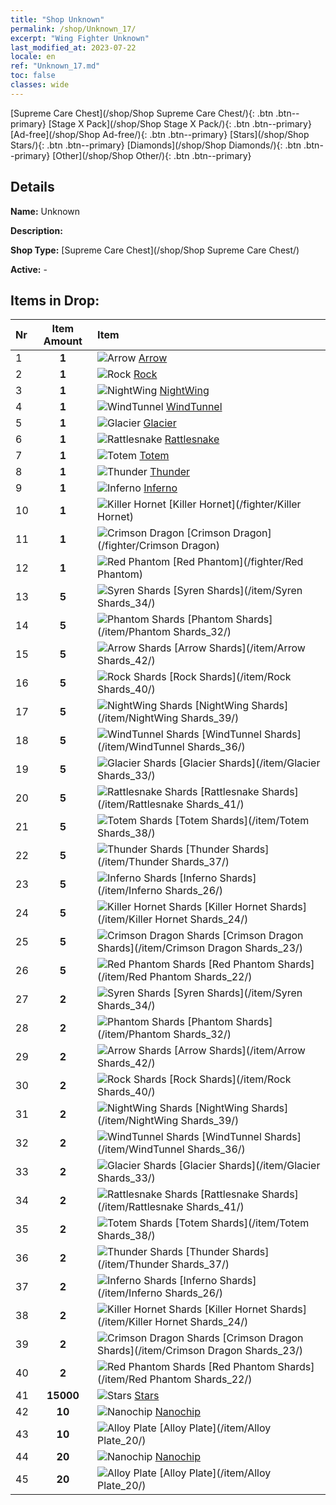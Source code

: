 ```yaml
---
title: "Shop Unknown"
permalink: /shop/Unknown_17/
excerpt: "Wing Fighter Unknown"
last_modified_at: 2023-07-22
locale: en
ref: "Unknown_17.md"
toc: false
classes: wide
---
```



  [Supreme Care Chest](/shop/Shop Supreme Care Chest/){: .btn .btn--primary}   [Stage X Pack](/shop/Shop Stage X Pack/){: .btn .btn--primary}   [Ad-free](/shop/Shop Ad-free/){: .btn .btn--primary}   [Stars](/shop/Shop Stars/){: .btn .btn--primary}   [Diamonds](/shop/Shop Diamonds/){: .btn .btn--primary}   [Other](/shop/Shop Other/){: .btn .btn--primary} 

## Details

 **Name:** Unknown 

 **Description:** 

 **Shop Type:** [Supreme Care Chest](/shop/Shop Supreme Care Chest/)

 **Active:** - 



## Items in Drop:

  |  Nr | Item Amount  |       Item       |
  |:----|:------------:|:-----------------|
  | 1 | **1**  | ![Arrow](/images/ship/fj_img14.png) [Arrow](/fighter/Arrow) | 
  | 2 | **1**  | ![Rock](/images/ship/fj_img12.png) [Rock](/fighter/Rock) | 
  | 3 | **1**  | ![NightWing](/images/ship/fj_img11.png) [NightWing](/fighter/NightWing) | 
  | 4 | **1**  | ![WindTunnel](/images/ship/fj_img8.png) [WindTunnel](/fighter/WindTunnel) | 
  | 5 | **1**  | ![Glacier](/images/ship/fj_img6.png) [Glacier](/fighter/Glacier) | 
  | 6 | **1**  | ![Rattlesnake](/images/ship/fj_img13.png) [Rattlesnake](/fighter/Rattlesnake) | 
  | 7 | **1**  | ![Totem](/images/ship/fj_img10.png) [Totem](/fighter/Totem) | 
  | 8 | **1**  | ![Thunder](/images/ship/fj_img9.png) [Thunder](/fighter/Thunder) | 
  | 9 | **1**  | ![Inferno](/images/ship/fj_img4.png) [Inferno](/fighter/Inferno) | 
  | 10 | **1**  | ![Killer Hornet](/images/ship/fj_img3.png) [Killer Hornet](/fighter/Killer Hornet) | 
  | 11 | **1**  | ![Crimson Dragon](/images/ship/fj_img2.png) [Crimson Dragon](/fighter/Crimson Dragon) | 
  | 12 | **1**  | ![Red Phantom](/images/ship/fj_img1.png) [Red Phantom](/fighter/Red Phantom) | 
  | 13 | **5**  | ![Syren Shards](/images/item/Syren_Shards_p.png) [Syren Shards](/item/Syren Shards_34/) | 
  | 14 | **5**  | ![Phantom Shards](/images/item/Phantom_Shards_p.png) [Phantom Shards](/item/Phantom Shards_32/) | 
  | 15 | **5**  | ![Arrow Shards](/images/item/Arrow_Shards_p.png) [Arrow Shards](/item/Arrow Shards_42/) | 
  | 16 | **5**  | ![Rock Shards](/images/item/Rock_Shards_p.png) [Rock Shards](/item/Rock Shards_40/) | 
  | 17 | **5**  | ![NightWing Shards](/images/item/NightWing_Shards_p.png) [NightWing Shards](/item/NightWing Shards_39/) | 
  | 18 | **5**  | ![WindTunnel Shards](/images/item/WindTunnel_Shards_p.png) [WindTunnel Shards](/item/WindTunnel Shards_36/) | 
  | 19 | **5**  | ![Glacier Shards](/images/item/Glacier_Shards_p.png) [Glacier Shards](/item/Glacier Shards_33/) | 
  | 20 | **5**  | ![Rattlesnake Shards](/images/item/Rattlesnake_Shards_p.png) [Rattlesnake Shards](/item/Rattlesnake Shards_41/) | 
  | 21 | **5**  | ![Totem Shards](/images/item/Totem_Shards_p.png) [Totem Shards](/item/Totem Shards_38/) | 
  | 22 | **5**  | ![Thunder Shards](/images/item/Thunder_Shards_p.png) [Thunder Shards](/item/Thunder Shards_37/) | 
  | 23 | **5**  | ![Inferno Shards](/images/item/Inferno_Shards_p.png) [Inferno Shards](/item/Inferno Shards_26/) | 
  | 24 | **5**  | ![Killer Hornet Shards](/images/item/Killer_Hornet_Shards_p.png) [Killer Hornet Shards](/item/Killer Hornet Shards_24/) | 
  | 25 | **5**  | ![Crimson Dragon Shards](/images/item/Crimson_Dragon_Shards_p.png) [Crimson Dragon Shards](/item/Crimson Dragon Shards_23/) | 
  | 26 | **5**  | ![Red Phantom Shards](/images/item/Red_Phantom_Shards_p.png) [Red Phantom Shards](/item/Red Phantom Shards_22/) | 
  | 27 | **2**  | ![Syren Shards](/images/item/Syren_Shards_p.png) [Syren Shards](/item/Syren Shards_34/) | 
  | 28 | **2**  | ![Phantom Shards](/images/item/Phantom_Shards_p.png) [Phantom Shards](/item/Phantom Shards_32/) | 
  | 29 | **2**  | ![Arrow Shards](/images/item/Arrow_Shards_p.png) [Arrow Shards](/item/Arrow Shards_42/) | 
  | 30 | **2**  | ![Rock Shards](/images/item/Rock_Shards_p.png) [Rock Shards](/item/Rock Shards_40/) | 
  | 31 | **2**  | ![NightWing Shards](/images/item/NightWing_Shards_p.png) [NightWing Shards](/item/NightWing Shards_39/) | 
  | 32 | **2**  | ![WindTunnel Shards](/images/item/WindTunnel_Shards_p.png) [WindTunnel Shards](/item/WindTunnel Shards_36/) | 
  | 33 | **2**  | ![Glacier Shards](/images/item/Glacier_Shards_p.png) [Glacier Shards](/item/Glacier Shards_33/) | 
  | 34 | **2**  | ![Rattlesnake Shards](/images/item/Rattlesnake_Shards_p.png) [Rattlesnake Shards](/item/Rattlesnake Shards_41/) | 
  | 35 | **2**  | ![Totem Shards](/images/item/Totem_Shards_p.png) [Totem Shards](/item/Totem Shards_38/) | 
  | 36 | **2**  | ![Thunder Shards](/images/item/Thunder_Shards_p.png) [Thunder Shards](/item/Thunder Shards_37/) | 
  | 37 | **2**  | ![Inferno Shards](/images/item/Inferno_Shards_p.png) [Inferno Shards](/item/Inferno Shards_26/) | 
  | 38 | **2**  | ![Killer Hornet Shards](/images/item/Killer_Hornet_Shards_p.png) [Killer Hornet Shards](/item/Killer Hornet Shards_24/) | 
  | 39 | **2**  | ![Crimson Dragon Shards](/images/item/Crimson_Dragon_Shards_p.png) [Crimson Dragon Shards](/item/Crimson Dragon Shards_23/) | 
  | 40 | **2**  | ![Red Phantom Shards](/images/item/Red_Phantom_Shards_p.png) [Red Phantom Shards](/item/Red Phantom Shards_22/) | 
  | 41 | **15000**  | ![Stars](/images/item/Stars_p.png) [Stars](/item/Stars_2/) | 
  | 42 | **10**  | ![Nanochip](/images/item/Nanochip_p.png) [Nanochip](/item/Nanochip_21/) | 
  | 43 | **10**  | ![Alloy Plate](/images/item/Alloy_Plate_p.png) [Alloy Plate](/item/Alloy Plate_20/) | 
  | 44 | **20**  | ![Nanochip](/images/item/Nanochip_p.png) [Nanochip](/item/Nanochip_21/) | 
  | 45 | **20**  | ![Alloy Plate](/images/item/Alloy_Plate_p.png) [Alloy Plate](/item/Alloy Plate_20/) | 

